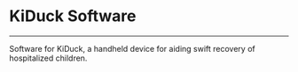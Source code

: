 # KiDuck Software
---
Software for KiDuck, a handheld device for aiding swift recovery of hospitalized children.